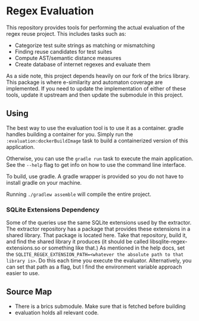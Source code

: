 # Regex Evaluation

This repository provides tools for performing the actual evaluation of the regex reuse project. This includes tasks
such as:
- Categorize test suite strings as matching or mismatching
- Finding reuse candidates for test suites
- Compute AST/semantic distance measures
- Create database of internet regexes and evaluate them

As a side note, this project depends heavily on our fork of the brics library.
This package is where e-similarity and automaton coverage are implemented. If you need to update the implementation of
either of these tools, update it upstream and then update the submodule in this project.

## Using
The best way to use the evaluation tool is to use it as a container. gradle handles building a container for you.
Simply run the `:evaluation:dockerBuildImage` task to build a containerized version of this application.

Otherwise, you can use the `gradle run` task to execute the main application. See the `--help` flag to get info on how
to use the command line interface.

To build, use gradle. A gradle wrapper is provided so you do not have to install gradle on your machine.

Running `./gradlew assemble` will compile the entire project.

### SQLite Extensions Dependency
Some of the queries use the same SQLite extensions used by the extractor. The extractor repository has a package that
provides these extensions in a shared library. That package is located here.
Take that repository, build it, and find the shared library it produces (it should be called libsqlite-regex-extensions.so
or something like that.) As mentioned in the help docs, set the `SQLITE_REGEX_EXTENSION_PATH=<whatever the absolute path to that library is>`.
Do this each time you execute the evaluator. Alternatively, you can set that path as a flag, but I find the environment
variable approach easier to use.

## Source Map
- There is a brics submodule. Make sure that is fetched before building
- evaluation holds all relevant code.
